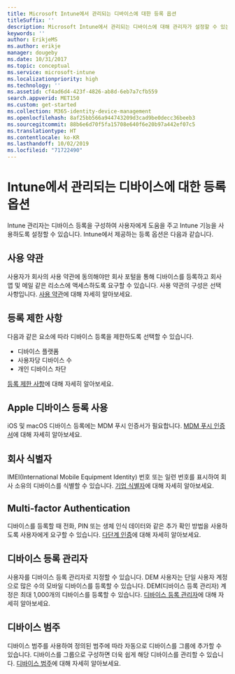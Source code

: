 ```yaml
---
title: Microsoft Intune에서 관리되는 디바이스에 대한 등록 옵션
titleSuffix: ''
description: Microsoft Intune에서 관리되는 디바이스에 대해 관리자가 설정할 수 있는 등록 옵션 목록입니다.
keywords: ''
author: ErikjeMS
ms.author: erikje
manager: dougeby
ms.date: 10/31/2017
ms.topic: conceptual
ms.service: microsoft-intune
ms.localizationpriority: high
ms.technology: ''
ms.assetid: cf4ad6d4-423f-4826-ab8d-6eb7a7cfb559
search.appverid: MET150
ms.custom: get-started
ms.collection: M365-identity-device-management
ms.openlocfilehash: 8af25bb566a944743209d3cad9be0decc36beeb3
ms.sourcegitcommit: 88b6e6d70f5fa15708e640f6e20b97a442ef07c5
ms.translationtype: HT
ms.contentlocale: ko-KR
ms.lasthandoff: 10/02/2019
ms.locfileid: "71722490"
---
```

# <a name="enrollment-options-for-devices-managed-by-intune"></a>Intune에서 관리되는 디바이스에 대한 등록 옵션

Intune 관리자는 디바이스 등록을 구성하여 사용자에게 도움을 주고 Intune 기능을 사용하도록 설정할 수 있습니다.  Intune에서 제공하는 등록 옵션은 다음과 같습니다.

## <a name="terms-and-conditions"></a>사용 약관

사용자가 회사의 사용 약관에 동의해야만 회사 포털을 통해 디바이스를 등록하고 회사 앱 및 메일 같은 리소스에 액세스하도록 요구할 수 있습니다. 사용 약관의 구성은 선택 사항입니다. [사용 약관](terms-and-conditions-create.md)에 대해 자세히 알아보세요.

## <a name="enrollment-restrictions"></a>등록 제한 사항

다음과 같은 요소에 따라 디바이스 등록을 제한하도록 선택할 수 있습니다.
- 디바이스 플랫폼
- 사용자당 디바이스 수
- 개인 디바이스 차단

[등록 제한 사항](enrollment-restrictions-set.md)에 대해 자세히 알아보세요.

## <a name="enable-apple-device-enrollment"></a>Apple 디바이스 등록 사용

iOS 및 macOS 디바이스 등록에는 MDM 푸시 인증서가 필요합니다. [MDM 푸시 인증서](apple-mdm-push-certificate-get.md)에 대해 자세히 알아보세요.

## <a name="corporate-identifiers"></a>회사 식별자

IMEI(International Mobile Equipment Identity) 번호 또는 일련 번호를 표시하여 회사 소유의 디바이스를 식별할 수 있습니다. [기업 식별자](corporate-identifiers-add.md)에 대해 자세히 알아보세요.
## <a name="multi-factor-authentication"></a>Multi-factor Authentication

디바이스를 등록할 때 전화, PIN 또는 생체 인식 데이터와 같은 추가 확인 방법을 사용하도록 사용자에게 요구할 수 있습니다. [다단계 인증](multi-factor-authentication.md)에 대해 자세히 알아보세요.

## <a name="device-enrollment-manager"></a>디바이스 등록 관리자
사용자를 디바이스 등록 관리자로 지정할 수 있습니다.  DEM 사용자는 단일 사용자 계정으로 많은 수의 모바일 디바이스를 등록할 수 있습니다. DEM(디바이스 등록 관리자) 계정은 최대 1,000개의 디바이스를 등록할 수 있습니다. [디바이스 등록 관리자](device-enrollment-manager-enroll.md)에 대해 자세히 알아보세요.

## <a name="device-categories"></a>디바이스 범주

디바이스 범주를 사용하여 정의된 범주에 따라 자동으로 디바이스를 그룹에 추가할 수 있습니다. 디바이스를 그룹으로 구성하면 더욱 쉽게 해당 디바이스를 관리할 수 있습니다. [디바이스 범주](device-group-mapping.md)에 대해 자세히 알아보세요.
